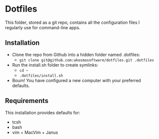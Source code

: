 Dotfiles
========

This folder, stored as a git repo, contains all the configuration files
I regularly use for command-line apps.

Installation
------------

- Clone the repo from Github into a hidden folder named .dotfiles:
    - `git clone git@github.com:akosmasoftware/dotfiles.git .dotfiles`
- Run the install.sh folder to create symlinks:
    - `cd ~`
    - `.dotfiles/install.sh`
- Boum! You have configured a new computer with your preferred defaults.

Requirements
------------

This installation provides defaults for:

- tcsh
- bash
- vim + MacVim + Janus

